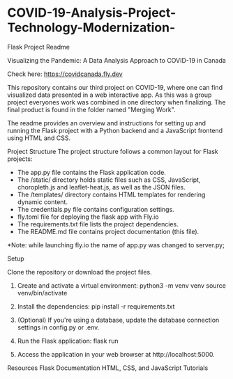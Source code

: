 # COVID-19-Analysis-Project-Technology-Modernization-
Flask Project Readme

Visualizing the Pandemic: A Data Analysis Approach to COVID-19 in Canada 

Check here: https://covidcanada.fly.dev

This repository contains our third project on COVID-19, where one can find visualized data presented in a web interactive app. As this was a group project everyones work was combined in one directory when finalizing. The final product is found in the folder named "Merging Work". 

The readme provides an overview and instructions for setting up and running the Flask project with a Python backend and a JavaScript frontend using HTML and CSS.

Project Structure
The project structure follows a common layout for Flask projects:
  - The app.py file contains the Flask application code.
  - The /static/ directory holds static files such as CSS, JavaScript, choropleth.js and leaflet-heat.js, as well as the JSON files.
  - The /templates/ directory contains HTML templates for rendering dynamic content.
  - The credentials.py file contains configuration settings.
  - fly.toml file for deploying the flask app with Fly.io 
  - The requirements.txt file lists the project dependencies.
 - The README.md file contains project documentation (this file).
   
*Note: while launching fly.io the name of app.py was changed to server.py;

Setup

Clone the repository or download the project files.

1. Create and activate a virtual environment:
python3 -m venv venv
source venv/bin/activate

2. Install the dependencies: pip install -r requirements.txt
3. (Optional) If you're using a database, update the database connection settings in config.py or .env.
4. Run the Flask application: flask run
5. Access the application in your web browser at http://localhost:5000.

Resources
Flask Documentation
HTML, CSS, and JavaScript Tutorials











